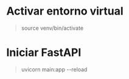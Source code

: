 # Activar entorno virtual

> source venv/bin/activate

# Iniciar FastAPI

> uvicorn main:app --reload
